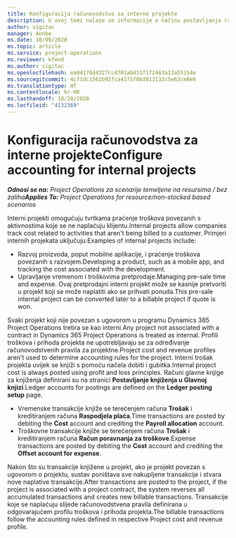```yaml
---
title: Konfiguracija računovodstva za interne projekte
description: U ovoj temi nalaze se informacije o načinu postavljanja računovodstvene prakse za interne projekte u projektnim operacijama.
author: sigitac
manager: Annbe
ms.date: 10/09/2020
ms.topic: article
ms.service: project-operations
ms.reviewer: kfend
ms.author: sigitac
ms.openlocfilehash: ea04178d4327ccd701ab431f172463a13a55154e
ms.sourcegitcommit: 4cf1dc1561b92fca4175f0b3813133c5e63ce8e6
ms.translationtype: HT
ms.contentlocale: hr-HR
ms.lasthandoff: 10/28/2020
ms.locfileid: "4132369"
---
```

# <a name="configure-accounting-for-internal-projects"></a><span data-ttu-id="f7846-103">Konfiguracija računovodstva za interne projekte</span><span class="sxs-lookup"><span data-stu-id="f7846-103">Configure accounting for internal projects</span></span>

<span data-ttu-id="f7846-104">_**Odnosi se na:** Project Operations za scenarije temeljene na resursima / bez zaliha_</span><span class="sxs-lookup"><span data-stu-id="f7846-104">_**Applies To:** Project Operations for resource/non-stocked based scenarios_</span></span>

<span data-ttu-id="f7846-105">Interni projekti omogućuju tvrtkama praćenje troškova povezanih s aktivnostima koje se ne naplaćuju klijentu.</span><span class="sxs-lookup"><span data-stu-id="f7846-105">Internal projects allow companies track cost related to activities that aren't being billed to a customer.</span></span> <span data-ttu-id="f7846-106">Primjeri internih projekata uključuju:</span><span class="sxs-lookup"><span data-stu-id="f7846-106">Examples of internal projects include:</span></span>

- <span data-ttu-id="f7846-107">Razvoj proizvoda, poput mobilne aplikacije, i praćenje troškova povezanih s razvojem.</span><span class="sxs-lookup"><span data-stu-id="f7846-107">Developing a product, such as a mobile app, and tracking the cost associated with the development.</span></span>
- <span data-ttu-id="f7846-108">Upravljanje vremenom i troškovima pretprodaje.</span><span class="sxs-lookup"><span data-stu-id="f7846-108">Managing pre-sale time and expense.</span></span> <span data-ttu-id="f7846-109">Ovaj pretprodajni interni projekt može se kasnije pretvoriti u projekt koji se može naplatiti ako se prihvati ponuda.</span><span class="sxs-lookup"><span data-stu-id="f7846-109">This pre-sale internal project can be converted later to a billable project if quote is won.</span></span>

<span data-ttu-id="f7846-110">Svaki projekt koji nije povezan s ugovorom u programu Dynamics 365 Project Operations tretira se kao interni.</span><span class="sxs-lookup"><span data-stu-id="f7846-110">Any project not associated with a contract in Dynamics 365 Project Operations is treated as internal.</span></span> <span data-ttu-id="f7846-111">Profili troškova i prihoda projekta ne upotrebljavaju se za određivanje računovodstvenih pravila za projektne.</span><span class="sxs-lookup"><span data-stu-id="f7846-111">Project cost and revenue profiles aren't used to determine accounting rules for the project.</span></span> <span data-ttu-id="f7846-112">Interni trošak projekta uvijek se knjiži s pomoću načela dobiti i gubitka.</span><span class="sxs-lookup"><span data-stu-id="f7846-112">Internal project cost is always posted using profit and loss principles.</span></span> <span data-ttu-id="f7846-113">Računi glavne knjige za knjiženja definirani su na stranici **Postavljanje knjiženja u Glavnoj knjizi**.</span><span class="sxs-lookup"><span data-stu-id="f7846-113">Ledger accounts for postings are defined on the **Ledger posting setup** page.</span></span>

- <span data-ttu-id="f7846-114">Vremenske transakcije knjiže se terećenjem računa **Trošak** i kreditiranjem računa **Raspodjela plaća**.</span><span class="sxs-lookup"><span data-stu-id="f7846-114">Time transactions are posted by debiting the **Cost** account and crediting the **Payroll allocation** account.</span></span>
- <span data-ttu-id="f7846-115">Troškovne transakcije knjiže se terećenjem računa **Trošak** i kreditiranjem računa **Račun poravnanja za troškove**.</span><span class="sxs-lookup"><span data-stu-id="f7846-115">Expense transactions are posted by debiting the **Cost** account and crediting the **Offset account for expense**.</span></span>

<span data-ttu-id="f7846-116">Nakon što su transakcije knjižene u projekt, ako je projekt povezan s ugovorom o projektu, sustav poništava sve nakupljene transakcije i stvara nove naplative transakcije.</span><span class="sxs-lookup"><span data-stu-id="f7846-116">After transactions are posted to the project, if the project is associated with a project contract, the system reverses all accumulated transactions and creates new billable transactions.</span></span> <span data-ttu-id="f7846-117">Transakcije koje se naplaćuju slijede računovodstvena pravila definirana u odgovarajućem profilu troškova i prihoda projekta.</span><span class="sxs-lookup"><span data-stu-id="f7846-117">The billable transactions follow the accounting rules defined in respective Project cost and revenue profile.</span></span>


